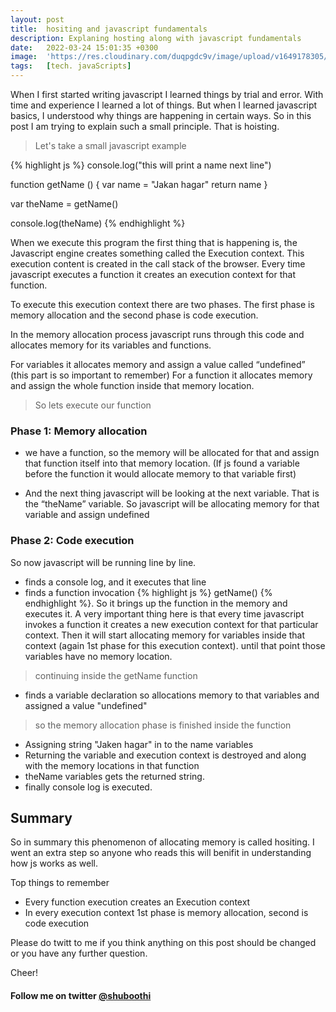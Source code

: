 ```yaml
---
layout: post
title:  hositing and javascript fundamentals
description: Explaning hosting along with javascript fundamentals
date:   2022-03-24 15:01:35 +0300
image:  'https://res.cloudinary.com/duqpgdc9v/image/upload/v1649178305/deegha/hositing_and_execution_context.png'
tags:   [tech. javaScripts]
---
```



When I first started writing javascript I learned things by trial and error. With time and experience I learned a lot of things. But when I learned javascript basics, I understood why things are happening in certain ways. So in this post I am trying to explain such a small principle. That is hoisting. 


> Let's take a small javascript example 

{% highlight js %}
console.log("this will print a name next line")

function getName () {
	var name = "Jakan hagar"
	return name
}

var theName =  getName()

console.log(theName) 
{% endhighlight %}


When we execute this program the first thing that is happening is, the Javascript engine creates something called the Execution context. This execution content is created in the call stack of the browser. Every time javascript executes a function it creates an execution context for that function. 

To execute this execution context there are two phases. The first phase is memory allocation and the second phase is code execution. 

In the memory allocation process javascript runs through this code and allocates memory for its variables and functions. 

For variables it allocates memory and assign a value called “undefined” (this part is so important to remember)
For a function it allocates memory and assign the whole function inside that memory location. 

> So lets execute our function

### Phase 1: Memory allocation 

- we have a function, so the memory will be allocated for that and assign that function itself into that memory location. (If js found a variable before the function it would allocate memory to that variable first)

- And the next thing javascript will be looking at the next variable. That is the “theName” variable. So javascript will be allocating memory for that variable and assign undefined  

### Phase 2: Code execution 

So now javascript will be running line by line. 
- finds a console log, and it executes that line
-  finds a function invocation {% highlight js %} getName() {% endhighlight %}. So it brings up the function in the memory and executes it. A very important thing here is that every time javascript invokes a function it creates a new execution context for that particular context. Then it will start allocating memory for variables inside that context (again 1st phase for this execution context). until that point those variables have no memory location.


>continuing inside the getName function

-  finds a variable declaration so allocations memory to that variables and assigned a value "undefined"
 
 > so the memory allocation phase is finished inside the function 

-  Assigning string "Jaken hagar" in to the name variables
-  Returning the variable and execution context is destroyed and along with the memory locations in that function 
-  theName variables gets the returned string.
- finally console log is executed. 


## Summary

So in summary this phenomenon of allocating memory is called hositing. I went an extra step so anyone who reads this will benifit in understanding how js works as well. 

Top things to remember 
- Every function execution creates an Execution context 
- In every execution context 1st phase is memory allocation, second is code execution 

Please do twitt to me if you think anything on this post should be changed or you have any further question. 


Cheer!


#### Follow me on twitter [@shuboothi](https://twitter.com/Shuboothi)
